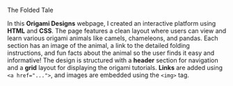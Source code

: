 The Folded Tale

In this **Origami Designs** webpage, I created an interactive platform using **HTML** and **CSS**. The page features a clean layout where users can view and learn various origami animals like camels, chameleons, and pandas. Each section has an image of the animal, a link to the detailed folding instructions, and fun facts about the animal so the user finds it easy and informative! The design is structured with a **header** section for navigation and a **grid** layout for displaying the origami tutorials. **Links** are added using `<a href="...">`, and images are embedded using the `<img>` tag.
